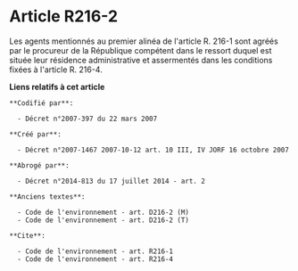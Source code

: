# Article R216-2

Les agents mentionnés au premier alinéa de l'article R. 216-1 sont agréés par le procureur de la République compétent dans le
ressort duquel est située leur résidence administrative et assermentés dans les conditions fixées à l'article R. 216-4.

**Liens relatifs à cet article**

	**Codifié par**:

	  - Décret n°2007-397 du 22 mars 2007

	**Créé par**:

	  - Décret n°2007-1467 2007-10-12 art. 10 III, IV JORF 16 octobre 2007

	**Abrogé par**:

	  - Décret n°2014-813 du 17 juillet 2014 - art. 2

	**Anciens textes**:

	  - Code de l'environnement - art. D216-2 (M)
	  - Code de l'environnement - art. D216-2 (T)

	**Cite**:

	  - Code de l'environnement - art. R216-1
	  - Code de l'environnement - art. R216-4
